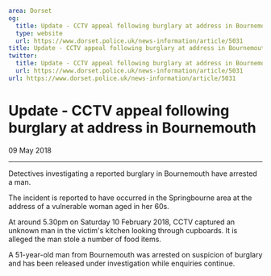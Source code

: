 ```yaml
area: Dorset
og:
  title: Update - CCTV appeal following burglary at address in Bournemouth
  type: website
  url: https://www.dorset.police.uk/news-information/article/5031
title: Update - CCTV appeal following burglary at address in Bournemouth |
twitter:
  title: Update - CCTV appeal following burglary at address in Bournemouth
  url: https://www.dorset.police.uk/news-information/article/5031
url: https://www.dorset.police.uk/news-information/article/5031
```

# Update - CCTV appeal following burglary at address in Bournemouth

09 May 2018

* * *

Detectives investigating a reported burglary in Bournemouth have arrested a man.

The incident is reported to have occurred in the Springbourne area at the address of a vulnerable woman aged in her 60s.

At around 5.30pm on Saturday 10 February 2018, CCTV captured an unknown man in the victim's kitchen looking through cupboards. It is alleged the man stole a number of food items.

A 51-year-old man from Bournemouth was arrested on suspicion of burglary and has been released under investigation while enquiries continue.
